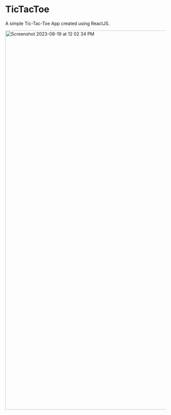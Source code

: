 # TicTacToe

A simple Tic-Tac-Toe App created using ReactJS.

<img width="1194" alt="Screenshot 2023-08-19 at 12 02 34 PM" src="https://github.com/aryashubhanshu/TicTacToe/assets/90999253/c3df4056-0cb3-4b1a-b86c-f9d4469e44d6">

